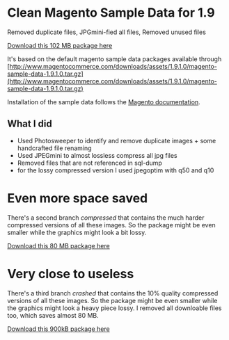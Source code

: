 # Clean Magento Sample Data for 1.9
Removed duplicate files, JPGmini-fied all files, Removed unused files

[Download this 102 MB package  here](https://github.com/riconeitzel/magento_sample_data_1.9.1.0_clean/archive/master.zip)

It's based on the default magento sample data packages available through [http://www.magentocommerce.com/downloads/assets/1.9.1.0/magento-sample-data-1.9.1.0.tar.gz](http://www.magentocommerce.com/downloads/assets/1.9.1.0/magento-sample-data-1.9.1.0.tar.gz)

Installation of the sample data follows the [Magento documentation](http://devdocs.magento.com/guides/m1x/install/installing_install.html#install-sample).

## What I did
* Used Photosweeper to identify and remove duplicate images + some handcrafted file renaming
* Used JPEGmini to almost lossless compress all jpg files
* Removed files that are not referenced in sql-dump
* for the lossy compressed version I used jpegoptim with q50 and q10

# Even more space saved

There's a second branch _compressed_ that contains the much harder compressed versions of all these images. So the package might be even smaller while the graphics might look a bit lossy.

[Download this 80 MB package here](https://github.com/riconeitzel/magento_sample_data_1.9.1.0_clean/archive/compressed.zip)

# Very close to useless

There's a third branch _crashed_ that contains the 10% quality compressed versions of all these images. So the package might be even smaller while the graphics might look a heavy piece lossy. I removed all downloable files too, which saves almost 80 MB.

[Download this 900kB package here](https://github.com/riconeitzel/magento_sample_data_1.9.1.0_clean/archive/crashed.zip)
